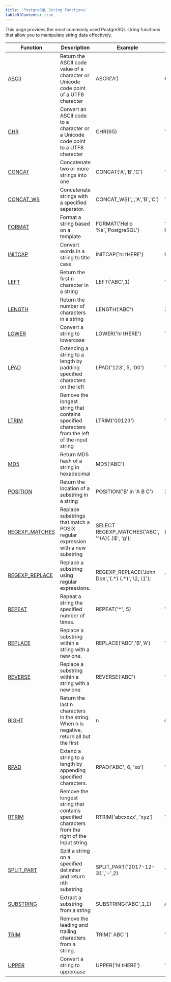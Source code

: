```yaml
---
title: 'PostgreSQL String Functions'
tableOfContents: true
---
```


This page provides the most commonly used PostgreSQL string functions that allow you to manipulate string data effectively.  

| Function                                                                                                    | Description                                                                                     | Example                                              | Result             |
| ----------------------------------------------------------------------------------------------------------- | ----------------------------------------------------------------------------------------------- | ---------------------------------------------------- | ------------------ |
| [ASCII](https://www.postgresqltutorial.com/postgresql-string-functions/postgresql-ascii/)                   | Return the ASCII code value of a character or Unicode code point of a UTF8 character            | ASCII('A')                                           | 65                 |
| [CHR](https://www.postgresqltutorial.com/postgresql-string-functions/postgresql-chr/)                       | Convert an ASCII code to a character or a Unicode code point to a UTF8 character                | CHR(65)                                              | 'A'                |
| [CONCAT](https://www.postgresqltutorial.com/postgresql-string-functions/postgresql-concat-function/)        | Concatenate two or more strings into one                                                        | CONCAT('A','B','C')                                  | 'ABC'              |
| [CONCAT_WS](https://www.postgresqltutorial.com/postgresql-string-functions/postgresql-concat_ws/)           | Concatenate strings with a specified separator.                                                 | CONCAT_WS(',','A','B','C')                           | 'A,B,C'            |
| [FORMAT](https://www.postgresqltutorial.com/postgresql-string-functions/postgresql-format/)                 | Format a string based on a template                                                             | FORMAT('Hello %s','PostgreSQL')                      | 'Hello PostgreSQL' |
| [INITCAP](https://www.postgresqltutorial.com/postgresql-string-functions/postgresql-letter-case-functions/) | Convert words in a string to title case                                                         | INITCAP('hI tHERE')                                  | Hi There           |
| [LEFT](https://www.postgresqltutorial.com/postgresql-string-functions/postgresql-left/)                     | Return the first n character in a string                                                        | LEFT('ABC',1)                                        | 'A'                |
| [LENGTH](https://www.postgresqltutorial.com/postgresql-string-functions/postgresql-length-function/)        | Return the number of characters in a string                                                     | LENGTH('ABC')                                        | 3                  |
| [LOWER](https://www.postgresqltutorial.com/postgresql-string-functions/postgresql-lower/)                   | Convert a string to lowercase                                                                   | LOWER('hI tHERE')                                    | 'hi there'         |
| [LPAD](https://www.postgresqltutorial.com/postgresql-string-functions/postgresql-lpad/)                     | Extending a string to a length by padding specified characters on the left                      | LPAD('123', 5, '00')                                 | '00123'            |
| [LTRIM](https://www.postgresqltutorial.com/postgresql-string-functions/postgresql-ltrim/)                   | Remove the longest string that contains specified characters from the left of the input string  | LTRIM('00123')                                       | '123'              |
| [MD5](https://www.postgresqltutorial.com/postgresql-string-functions/postgresql-md5/)                       | Return MD5 hash of a string in hexadecimal                                                      | MD5('ABC')                                           |                    |
| [POSITION](https://www.postgresqltutorial.com/postgresql-string-functions/postgresql-position/)             | Return the location of a substring in a string                                                  | POSITION('B' in 'A B C')                             | 3                  |
| [REGEXP_MATCHES](https://www.postgresqltutorial.com/postgresql-string-functions/postgresql-regexp_matches/) | Replace substrings that match a POSIX regular expression with a new substring                   | SELECT REGEXP_MATCHES('ABC', '^(A)(..)\$', 'g');     | \{A,BC}             |
| [REGEXP_REPLACE](https://www.postgresqltutorial.com/postgresql-string-functions/regexp_replace/)            | Replace a substring using regular expressions.                                                  | REGEXP_REPLACE('John Doe','(.\*) (.\*)','\\2, \\1'); | 'Doe, John'        |
| [REPEAT](https://www.postgresqltutorial.com/postgresql-string-functions/postgresql-repeat/)                 | Repeat a string the specified number of times.                                                  | REPEAT('\*', 5)                                      | '\*\*\*\*\*'       |
| [REPLACE](https://www.postgresqltutorial.com/postgresql-string-functions/postgresql-replace/)               | Replace a substring within a string with a new one.                                             | REPLACE('ABC','B','A')                               | 'AAC'              |
| [REVERSE](https://www.postgresqltutorial.com/postgresql-string-functions/postgresql-reverse/)               | Replace a substring within a string with a new one                                              | REVERSE('ABC')                                       | 'CBA'              |
| [RIGHT](https://www.postgresqltutorial.com/postgresql-string-functions/postgresql-right/)                   | Return the last n characters in the string. When n is negative, return all but the first        | n                                                    | characters.        | RIGHT('ABC', 2) | 'BC' |
| [RPAD](https://www.postgresqltutorial.com/postgresql-string-functions/postgresql-rpad/)                     | Extend a string to a length by appending specified characters.                                  | RPAD('ABC', 6, 'xo')                                 | 'ABCxox'           |
| [RTRIM](https://www.postgresqltutorial.com/postgresql-string-functions/postgresql-rtrim/)                   | Remove the longest string that contains specified characters from the right of the input string | RTRIM('abcxxzx', 'xyz')                              | 'abc'              |
| [SPLIT_PART](https://www.postgresqltutorial.com/postgresql-string-functions/postgresql-split_part/)         | Split a string on a specified delimiter and return nth substring                                | SPLIT_PART('2017-12-31','-',2)                       | '12'               |
| [SUBSTRING](https://www.postgresqltutorial.com/postgresql-string-functions/postgresql-substring/)           | Extract a substring from a string                                                               | SUBSTRING('ABC',1,1)                                 | A'                 |
| [TRIM](https://www.postgresqltutorial.com/postgresql-string-functions/postgresql-trim-function/)            | Remove the leading and trailing characters from a string.                                       | TRIM(' ABC ')                                        | 'ABC'              |
| [UPPER](https://www.postgresqltutorial.com/postgresql-string-functions/postgresql-upper/)                   | Convert a string to uppercase                                                                   | UPPER('hI tHERE')                                    | 'HI THERE'         |
